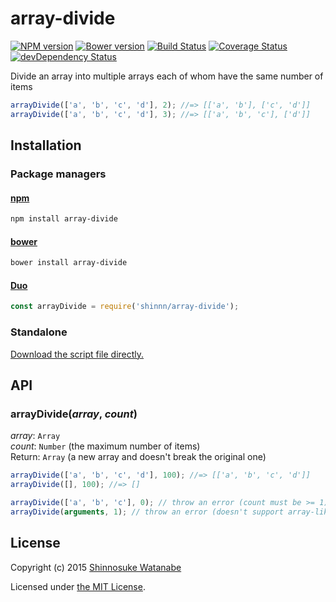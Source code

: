 # array-divide

[![NPM version](https://img.shields.io/npm/v/array-divide.svg)](https://www.npmjs.com/package/array-divide)
[![Bower version](https://img.shields.io/bower/v/array-divide.svg)](https://github.com/shinnn/array-divide/releases)
[![Build Status](https://travis-ci.org/shinnn/array-divide.svg?branch=master)](https://travis-ci.org/shinnn/array-divide)
[![Coverage Status](https://img.shields.io/coveralls/shinnn/array-divide.svg)](https://coveralls.io/r/shinnn/array-divide)
[![devDependency Status](https://david-dm.org/shinnn/array-divide/dev-status.svg)](https://david-dm.org/shinnn/array-divide#info=devDependencies)

Divide an array into multiple arrays each of whom have the same number of items

```javascript
arrayDivide(['a', 'b', 'c', 'd'], 2); //=> [['a', 'b'], ['c', 'd']]
arrayDivide(['a', 'b', 'c', 'd'], 3); //=> [['a', 'b', 'c'], ['d']]
```

## Installation

### Package managers

#### [npm](https://www.npmjs.com/)

```sh
npm install array-divide
```

#### [bower](http://bower.io/)

```sh
bower install array-divide
```

#### [Duo](http://duojs.org/)

```javascript
const arrayDivide = require('shinnn/array-divide');
```

### Standalone

[Download the script file directly.](https://raw.githubusercontent.com/shinnn/array-divide/master/browser.js)

## API

### arrayDivide(*array*, *count*)

*array*: `Array`  
*count*: `Number` (the maximum number of items)  
Return: `Array` (a new array and doesn't break the original one)

```javascript
arrayDivide(['a', 'b', 'c', 'd'], 100); //=> [['a', 'b', 'c', 'd']]
arrayDivide([], 100); //=> []

arrayDivide(['a', 'b', 'c'], 0); // throw an error (count must be >= 1)
arrayDivide(arguments, 1); // throw an error (doesn't support array-like object)
```

## License

Copyright (c) 2015 [Shinnosuke Watanabe](https://github.com/shinnn)

Licensed under [the MIT License](./LICENSE).
